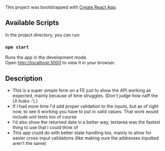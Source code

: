 This project was bootstrapped with [Create React App](https://github.com/facebook/create-react-app).

## Available Scripts

In the project directory, you can run:

### `npm start`

Runs the app in the development mode.\
Open [http://localhost:3000](http://localhost:3000) to view it in your browser.

## Description

- This is a super simple form on a FE just to show the API working as expected, mainly because of time struggles. (Don't judge how naff the UI looks :'( )
- If I had more time I'd add proper validation to the inputs, but as of right now, to see it working you have to put in valid values. That work would include unit tests too of course
- I'd also show the returned data in a better way, textarea was the fastest thing to use that I could think of
- This app could do with better state handling too, mainly to allow for easier cross-input validations (like making sure the addresses inputted aren't the same)

